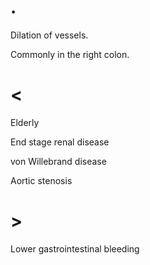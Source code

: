 # .

Dilation of vessels.

Commonly in the right colon.

# <

Elderly

End stage renal disease

von Willebrand disease

Aortic stenosis

# >

Lower gastrointestinal bleeding
